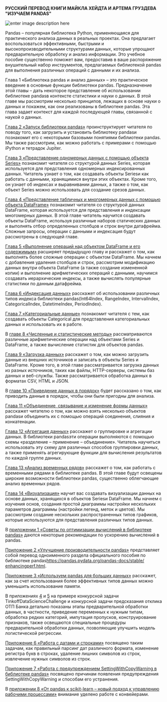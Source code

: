 ﻿

**РУССКИЙ ПЕРЕВОД КНИГИ МАЙКЛА ХЕЙДТА И АРТЕМА ГРУЗДЕВА "ИЗУЧАЕМ PANDAS"**

![enter image description here](https://lh3.googleusercontent.com/rZu1s-jdhXk93nphgTxv4EGlrFO6G7YUjoG1Q-ozS3YZQ1KhUS2OuNzXPMxipPq3Af3jYshCzMZ1)

Pandas – популярная библиотека Python, применяющаяся для практического анализа данных в реальных проектах. Она предлагает воспользоваться эффективными, быстрыми и высокопроизводительными структурами данных, которые упрощают предварительную обработку и анализ информации. Это учебное пособие существенно поможет вам, предоставив в ваше распоряжение внушительный набор инструментов, предлагаемых библиотекой pandas для выполнения различных операций с данными и их анализа.

Глава 1 «Библиотека pandas и анализ данных» – это практическое введение в основные функции библиотеки pandas. Предназначение этой главы – дать некоторое представление об использовании библиотеке pandasв контексте статистики и науки о данных. В этой главе мы рассмотрим несколько принципов, лежащих в основе науки о данных и покажем, как они реализованы в библиотеке pandas. Эта глава задает контекст для каждой последующей главы, связанной с наукой о данных.

[Глава 2 «Запуск библиотеки pandas»](https://github.com/Gewissta/Learn_pandas/blob/master/Notebooks/02_%D0%97%D0%B0%D0%BF%D1%83%D1%81%D0%BA%20%D0%B1%D0%B8%D0%B1%D0%BB%D0%B8%D0%BE%D1%82%D0%B5%D0%BA%D0%B8%20pandas.ipynb) проинструктирует читателя по поводу того, как загрузить и установить библиотеку pandasи познакомит его с некоторыми базовыми понятиями библиотеки pandas. Мы также рассмотрим, как можно работать с примерами с помощью iPython и тетрадок Jupiter.

[Глава 3 «Представление одномерных данных с помощью объекта Series»](https://github.com/Gewissta/Learn_pandas/blob/master/Notebooks/03_%D0%9F%D1%80%D0%B5%D0%B4%D1%81%D1%82%D0%B0%D0%B2%D0%BB%D0%B5%D0%BD%D0%B8%D0%B5%20%D0%BF%D0%B5%D1%80%D0%B5%D0%BC%D0%B5%D0%BD%D0%BD%D0%BE%D0%B9%20%D1%81%20%D0%BF%D0%BE%D0%BC%D0%BE%D1%89%D1%8C%D1%8E%20%D0%BE%D0%B1%D1%8A%D0%B5%D0%BA%D1%82%D0%B0%20Series.ipynb) познакомит читателя со структурой данных Series, которая используется для представления одномерных индексированных данных. Читатель узнает о том, как создавать объекты Seriesи как работать с данными, хранящимися внутри этих объектах. Кроме того, он узнает об индексах и выравнивании данных, а также о том, как объект Series можно использовать для создание срезов данных.

[Глава 4 «Представление табличных и многомерных данных с помощью объекта DataFrame»](https://github.com/Gewissta/Learn_pandas/blob/master/Notebooks/04_%D0%9F%D1%80%D0%B5%D0%B4%D1%81%D1%82%D0%B0%D0%B2%D0%BB%D0%B5%D0%BD%D0%B8%D0%B5%20%D1%82%D0%B0%D0%B1%D0%BB%D0%B8%D1%87%D0%BD%D1%8B%D1%85%20%D0%B8%20%D0%BC%D0%BD%D0%BE%D0%B3%D0%BE%D0%BC%D0%B5%D1%80%D0%BD%D1%8B%D1%85%20%D0%B4%D0%B0%D0%BD%D0%BD%D1%8B%D1%85%20%D1%81%20%D0%BF%D0%BE%D0%BC%D0%BE%D1%89%D1%8C%D1%8E%20%D0%BE%D0%B1%D1%8A%D0%B5%D0%BA%D1%82%D0%B0%20DataFrame.ipynb) познакомит читателя со структурой данных DataFrame, которая используется для представления и индексации многомерных данных. В этой главе читатель научится создавать объекты DataFrame, используя различные наборов статических данных и выполнять отбор определенных столбцов и строк внутри датафрейма. Сложные запросы, операции с данными и индексация будут рассмотрены в следующей главе.

[Глава 5 «Выполнение операций над объектом DataFrame и его содержимым»](https://github.com/Gewissta/Learn_pandas/blob/master/Notebooks/05_%D0%92%D1%8B%D0%BF%D0%BE%D0%BB%D0%BD%D0%B5%D0%BD%D0%B8%D0%B5%20%D0%BE%D0%BF%D0%B5%D1%80%D0%B0%D1%86%D0%B8%D0%B9%20%D1%81%20%D0%BE%D0%B1%D1%8A%D0%B5%D0%BA%D1%82%D0%BE%D0%BC%20DataFrame%20%D0%B8%20%D0%B5%D0%B3%D0%BE%20%D1%81%D0%BE%D0%B4%D0%B5%D1%80%D0%B6%D0%B8%D0%BC%D1%8B%D0%BC.ipynb) расширяет предыдущую главу и расскажет о том, как выполнять более сложные операции с объектом DataFrame. Мы начнем с добавления  удаления столбцов и строк, рассмотрим модификацию данных внутри объекта DataFrame (а также создание измененной копии) и выполнение арифметических операций с данными, научимся создавать иерархические индексы, а также вычислять популярные статистики по данным датафрейма.

[Глава 6 «Индексация данных»](https://github.com/Gewissta/Learn_pandas/blob/master/Notebooks/06_%D0%A0%D0%B0%D0%B1%D0%BE%D1%82%D0%B0%20%D1%81%20%D0%B8%D0%BD%D0%B4%D0%B5%D0%BA%D1%81%D0%B0%D0%BC%D0%B8.ipynb) расскажет об использовании различных типов индекса библиотеки pandas(Int64Index, RangeIndex, IntervalIndex, CategoricalIndex, DatetimeIndex, PeriodIndex).

[Глава 7 «Категориальные данные»](https://github.com/Gewissta/Learn_pandas/blob/master/Notebooks/07_%D0%9A%D0%B0%D1%82%D0%B5%D0%B3%D0%BE%D1%80%D0%B8%D0%B0%D0%BB%D1%8C%D0%BD%D1%8B%D0%B5%20%D0%B4%D0%B0%D0%BD%D0%BD%D1%8B%D0%B5.ipynb) познакомит читателя с тем, как создавать объекты Categorical для представления категориальных данных и использовать их в работе.

В [главе 8 «Численные и статистические методы»](https://github.com/Gewissta/Learn_pandas/blob/master/Notebooks/08_%D0%A7%D0%B8%D1%81%D0%BB%D0%B5%D0%BD%D0%BD%D1%8B%D0%B5%20%D0%B8%20%D1%81%D1%82%D0%B0%D1%82%D0%B8%D1%81%D1%82%D0%B8%D1%87%D0%B5%D1%81%D0%BA%D0%B8%D0%B5%20%D0%BC%D0%B5%D1%82%D0%BE%D0%B4%D1%8B.ipynb) рассматриваются различные арифметические операции над объектами Series и DataFrame, а также вычисление статистик для объектов pandas.

[Глава 9 «Загрузка данных»](https://github.com/Gewissta/Learn_pandas/blob/master/Notebooks/09_%D0%97%D0%B0%D0%B3%D1%80%D1%83%D0%B7%D0%BA%D0%B0%20%D0%B4%D0%B0%D0%BD%D0%BD%D1%8B%D1%85.ipynb) расскажет о том, как можно загрузить данные из внешних источников и записать в объекты Series и DataFrame. Кроме того, в этой главе рассматривается загрузка данных из разных источников, таких как файлы, HTTP-серверы, системы баз данных и веб-службы. Также рассматривается обработка данных в форматах CSV, HTML и JSON.

В [главе 10 «Приведение данных в порядок»](https://github.com/Gewissta/Learn_pandas/blob/master/Notebooks/10_%D0%9F%D1%80%D0%B8%D0%B2%D0%B5%D0%B4%D0%B5%D0%BD%D0%B8%D0%B5%20%D0%B4%D0%B0%D0%BD%D0%BD%D1%8B%D1%85%20%D0%B2%20%D0%BF%D0%BE%D1%80%D1%8F%D0%B4%D0%BE%D0%BA.ipynb) будет рассказано о том, как приводить данные в порядок, чтобы они были пригодны для анализа.

[Глава 11 «Объединение, связывание и изменение формы данных»](https://github.com/Gewissta/Learn_pandas/blob/master/Notebooks/11_%D0%9E%D0%B1%D1%8A%D0%B5%D0%B4%D0%B8%D0%BD%D0%B5%D0%BD%D0%B8%D0%B5,%20%D1%81%D0%B2%D1%8F%D0%B7%D1%8B%D0%B2%D0%B0%D0%BD%D0%B8%D0%B5%20%D0%B8%20%D0%B8%D0%B7%D0%BC%D0%B5%D0%BD%D0%B5%D0%BD%D0%B8%D0%B5%20%D1%84%D0%BE%D1%80%D0%BC%D1%8B%20%D0%B4%D0%B0%D0%BD%D0%BD%D1%8B%D1%85.ipynb) расскажет читателю о том, как можно взять несколько объектов pandasи объединить их с помощью операций соединения, слияния и конкатенации.

[Глава 12 «Агрегация данных»](https://github.com/Gewissta/Learn_pandas/blob/master/Notebooks/12_%D0%93%D1%80%D1%83%D0%BF%D0%BF%D0%B8%D1%80%D0%BE%D0%B2%D0%BA%D0%B0%20%D0%B8%20%D0%B0%D0%B3%D1%80%D0%B5%D0%B3%D0%B8%D1%80%D0%BE%D0%B2%D0%B0%D0%BD%D0%B8%D0%B5.ipynb) расскажет о группировке и агрегации данных. В библиотеки pandasэти операции  выполняются с помощью схемы «разделение – применение – объединение». Читатель научиться использовать эту схему для различных способов группировки данных, а также применять агрегирующие функции для вычисления результатов по каждой группе данных.

[Глава 13 «Анализ временных рядов»](https://github.com/Gewissta/Learn_pandas/blob/master/Notebooks/13_%D0%90%D0%BD%D0%B0%D0%BB%D0%B8%D0%B7%20%D0%B2%D1%80%D0%B5%D0%BC%D0%B5%D0%BD%D0%BD%D1%8B%D1%85%20%D1%80%D1%8F%D0%B4%D0%BE%D0%B2.ipynb) расскажет о том, как работать с временными рядами в библиотеке pandas. В этой главе будут освещены широкие возможности библиотеки pandas, существенно облегчающие анализ временных рядов.

[Глава 14 «Визуализация»](https://github.com/Gewissta/Learn_pandas/blob/master/Notebooks/14_%D0%92%D0%B8%D0%B7%D1%83%D0%B0%D0%BB%D0%B8%D0%B7%D0%B0%D1%86%D0%B8%D1%8F.ipynb) научит вас создавать визуализации данных на основе данных, хранящихся в объектов Seriesи DataFrame. Мы начнем с изучения основ, создания простой диаграммы настройки нескольких параметров диаграммы (настройки легенд, меток и цветов). Мы рассмотрим создание нескольких распространенных типов графиков, которые используются для представления различных типов данных.

В [приложении 1 «Советы по оптимизации вычислений в библиотеке pandas»](https://github.com/Gewissta/Learn_pandas/blob/master/Notebooks/%D0%9F%D1%80%D0%B8%D0%BB%D0%BE%D0%B6%D0%B5%D0%BD%D0%B8%D0%B5%201_%D0%A1%D0%BE%D0%B2%D0%B5%D1%82%D1%8B%20%D0%BF%D0%BE%20%D0%BE%D0%BF%D1%82%D0%B8%D0%BC%D0%B8%D0%B7%D0%B0%D1%86%D0%B8%D0%B8%20%D0%B2%D1%8B%D1%87%D0%B8%D1%81%D0%BB%D0%B5%D0%BD%D0%B8%D0%B9%20%D0%B2%20%D0%B1%D0%B8%D0%B1%D0%BB%D0%B8%D0%BE%D1%82%D0%B5%D0%BA%D0%B5%20pandas.ipynb) даются некоторые рекомендации по ускорению вычислений в pandas.

[Приложение 2 «Улучшение производительности pandas»](https://github.com/Gewissta/Learn_pandas/blob/master/Notebooks/%D0%9F%D1%80%D0%B8%D0%BB%D0%BE%D0%B6%D0%B5%D0%BD%D0%B8%D0%B5%202_%D0%A3%D0%BB%D1%83%D1%87%D1%88%D0%B5%D0%BD%D0%B8%D0%B5%20%D0%BF%D1%80%D0%BE%D0%B8%D0%B7%D0%B2%D0%BE%D0%B4%D0%B8%D1%82%D0%B5%D0%BB%D1%8C%D0%BD%D0%BE%D1%81%D1%82%D0%B8%20pandas.ipynb) представляет собой перевод одноименного раздела официального пособия по библиотеке pandas[https://pandas.pydata.org/pandas-docs/stable/ enhancingperf.html](https://pandas.pydata.org/pandas-docs/stable/%20enhancingperf.html).

[Приложение 3 «Используем pandas для больших данных»](https://github.com/Gewissta/Learn_pandas/blob/master/Notebooks/%D0%9F%D1%80%D0%B8%D0%BB%D0%BE%D0%B6%D0%B5%D0%BD%D0%B8%D0%B5%203_%D0%98%D1%81%D0%BF%D0%BE%D0%BB%D1%8C%D0%B7%D1%83%D0%B5%D0%BC%20pandas%20%D0%B4%D0%BB%D1%8F%20%D0%B1%D0%BE%D0%BB%D1%8C%D1%88%D0%B8%D1%85%20%D0%B4%D0%B0%D0%BD%D0%BD%D1%8B%D1%85.ipynb) расскажет, как за счет использования более эффективных типов данных можно уменьшить использование памяти.

В приложениях [4](https://github.com/Gewissta/Learn_pandas/blob/master/Notebooks/%D0%9F%D1%80%D0%B8%D0%BB%D0%BE%D0%B6%D0%B5%D0%BD%D0%B8%D0%B5%204_%D0%9F%D1%80%D0%B8%D0%BC%D0%B5%D1%80%20%D0%BF%D1%80%D0%B5%D0%B4%D0%B2%D0%B0%D1%80%D0%B8%D1%82%D0%B5%D0%BB%D1%8C%D0%BD%D0%BE%D0%B9%20%D0%BF%D0%BE%D0%B4%D0%B3%D0%BE%D1%82%D0%BE%D0%B2%D0%BA%D0%B8%20%D0%B4%D0%B0%D0%BD%D0%BD%D1%8B%D1%85%20%D0%B2%20pandas%20%28%D0%9A%D0%BE%D0%BD%D0%BA%D1%83%D1%80%D1%81%D0%BD%D0%B0%D1%8F%20%D0%B7%D0%B0%D0%B4%D0%B0%D1%87%D0%B0%20Tinkoff%20Data%20Science%20Challenge%29.ipynb) и [5](https://github.com/Gewissta/Learn_pandas/blob/master/Notebooks/%D0%9F%D1%80%D0%B8%D0%BB%D0%BE%D0%B6%D0%B5%D0%BD%D0%B8%D0%B5%205_%D0%9F%D1%80%D0%B8%D0%BC%D0%B5%D1%80%20%D0%BF%D1%80%D0%B5%D0%B4%D0%B2%D0%B0%D1%80%D0%B8%D1%82%D0%B5%D0%BB%D1%8C%D0%BD%D0%BE%D0%B9%20%D0%BF%D0%BE%D0%B4%D0%B3%D0%BE%D1%82%D0%BE%D0%B2%D0%BA%D0%B8%20%D0%B4%D0%B0%D0%BD%D0%BD%D1%8B%D1%85%20%28%D0%9A%D0%BE%D0%BD%D0%BA%D1%83%D1%80%D1%81%D0%BD%D0%B0%D1%8F%20%D0%B7%D0%B0%D0%B4%D0%B0%D1%87%D0%B0%20%D0%BF%D1%80%D0%B5%D0%B4%D1%81%D0%BA%D0%B0%D0%B7%D0%B0%D0%BD%D0%B8%D1%8F%20%D0%BE%D1%82%D0%BA%D0%BB%D0%B8%D0%BA%D0%B0%20%D0%9E%D0%A2%D0%9F%20%D0%91%D0%B0%D0%BD%D0%BA%D0%B0%29.ipynb) на примере конкурсной задачи TinkoffDataScienceChallenge и конкурсной задачи предсказания отклика ОТП Банка детально показаны этапы предварительной обработки данных, в частности, приведение переменных к нужным типам, обработка редких категорий, импутация пропусков, конструирование признаков, также освещаются специальные процедуры предварительной обработки данных, позволяющие улучшить модель логистической регрессии.

[Приложение 6 «Работа с датами и строками»](https://github.com/Gewissta/Learn_pandas/blob/master/Notebooks/%D0%9F%D1%80%D0%B8%D0%BB%D0%BE%D0%B6%D0%B5%D0%BD%D0%B8%D0%B5%206_%D0%A0%D0%B0%D0%B1%D0%BE%D1%82%D0%B0%20%D1%81%20%D0%B4%D0%B0%D1%82%D0%B0%D0%BC%D0%B8%20%D0%B8%20%D1%81%D1%82%D1%80%D0%BE%D0%BA%D0%B0%D0%BC%D0%B8.ipynb) посвящено таким задачам, как правильный парсинг дат различного формата, изменение регистра букв в строках, удаление лишних символов из строк, извлечение нужных символов из строк.

[Приложение 7 «Работа с предупреждением SettingWithCopyWarning в библиотеке pandas»](https://github.com/Gewissta/Learn_pandas/blob/master/Notebooks/%D0%9F%D1%80%D0%B8%D0%BB%D0%BE%D0%B6%D0%B5%D0%BD%D0%B8%D0%B5%207_%D0%A0%D0%B0%D0%B1%D0%BE%D1%82%D0%B0%20%D1%81%20%D0%BF%D1%80%D0%B5%D0%B4%D1%83%D0%BF%D1%80%D0%B5%D0%B6%D0%B4%D0%B5%D0%BD%D0%B8%D0%B5%D0%BC%20SettingWithCopyWarning%20%D0%B2%20%D0%B1%D0%B8%D0%B1%D0%BB%D0%B8%D0%BE%D1%82%D0%B5%D0%BA%D0%B5%20pandas.ipynb) посвящено причинам появления предупреждения SettingWithCopyWarning и способам его устранения.

В [приложении 8 «От pandas к scikit-learn – новый подход к управлению рабочими процессами»](https://github.com/Gewissta/Learn_pandas/blob/master/Notebooks/%D0%9F%D1%80%D0%B8%D0%BB%D0%BE%D0%B6%D0%B5%D0%BD%D0%B8%D0%B5%208_%D0%9E%D1%82%20pandas%20%D0%BA%20scikit-learn%20-%20%D0%BD%D0%BE%D0%B2%D1%8B%D0%B9%20%D0%BF%D0%BE%D0%B4%D1%85%D0%BE%D0%B4%20%D0%BA%20%D1%83%D0%BF%D1%80%D0%B0%D0%B2%D0%BB%D0%B5%D0%BD%D0%B8%D1%8E%20%D1%80%D0%B0%D0%B1%D0%BE%D1%87%D0%B8%D0%BC%D0%B8%20%D0%BF%D1%80%D0%BE%D1%86%D0%B5%D1%81%D1%81%D0%B0%D0%BC%D0%B8.ipynb) внимание уделено работе с конвейерами.
